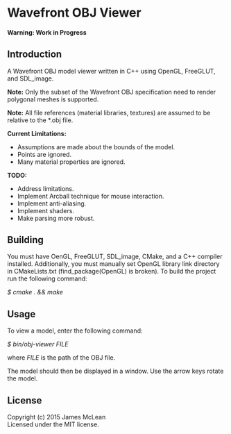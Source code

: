 # Wavefront OBJ Viewer

#### Warning: Work in Progress
 
## Introduction

A Wavefront OBJ model viewer written in C++ using OpenGL, FreeGLUT, and SDL_image.

**Note:** Only the subset of the Wavefront OBJ specification need to render polygonal meshes is supported.

**Note:** All file references (material libraries, textures) are assumed to be relative to the *.obj file.

**Current Limitations:**
* Assumptions are made about the bounds of the model.
* Points are ignored.
* Many material properties are ignored.

**TODO:**
* Address limitations.
* Implement Arcball technique for mouse interaction.
* Implement anti-aliasing.
* Implement shaders.
* Make parsing more robust.

## Building 

You must have OenGL, FreeGLUT, SDL_image, CMake, and a C++ compiler installed. Additionally, you must manually set OpenGL library
link directory in CMakeLists.txt (find_package(OpenGL) is broken). To build the project run the following command:

*$ cmake . && make*

## Usage

To view a model, enter the following command:

*$ bin/obj-viewer FILE*

where *FILE* is the path of the OBJ file. 

The model should then be displayed in a window. Use the arrow keys rotate the model.

## License

Copyright (c) 2015 James McLean  
Licensed under the MIT license.
